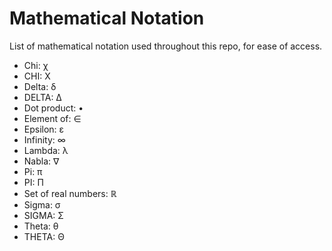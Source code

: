 # Mathematical Notation

List of mathematical notation used throughout this repo, for ease of access.

- Chi: χ
- CHI: Χ
- Delta: δ
- DELTA: Δ
- Dot product: •
- Element of: ∈
- Epsilon: ε
- Infinity: ∞
- Lambda: λ
- Nabla: ∇
- Pi: π
- PI: Π
- Set of real numbers: ℝ
- Sigma: σ
- SIGMA: Σ
- Theta: θ
- THETA: Θ
